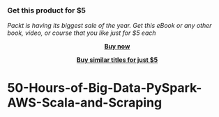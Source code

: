 
### Get this product for $5

<i>Packt is having its biggest sale of the year. Get this eBook or any other book, video, or course that you like just for $5 each</i>


<b><p align='center'>[Buy now](https://packt.link/9781803237039)</p></b>


<b><p align='center'>[Buy similar titles for just $5](https://subscription.packtpub.com/search)</p></b>


# 50-Hours-of-Big-Data-PySpark-AWS-Scala-and-Scraping
